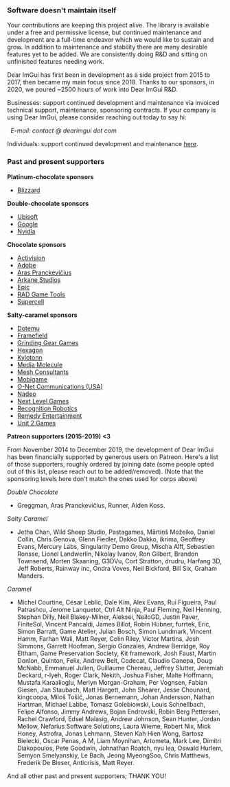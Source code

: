 ### Software doesn't maintain itself

Your contributions are keeping this project alive. The library is available under a free and permissive license, but continued maintenance and development are a full-time endeavor which we would like to sustain and grow. In addition to maintenance and stability there are many desirable features yet to be added. We are consistently doing R&D and sitting on unfinished features needing work.

Dear ImGui has first been in development as a side project from 2015 to 2017, then became my main focus since 2018.
Thanks to our sponsors, in 2020, we poured ~2500 hours of work into Dear ImGui R&D.

Businesses: support continued development and maintenance via invoiced technical support, maintenance, sponsoring contracts. If your company is using Dear ImGui, please consider reaching out today to say hi:

&nbsp;&nbsp;_E-mail: contact @ dearimgui dot com_

Individuals: support continued development and maintenance [here](https://www.paypal.com/cgi-bin/webscr?cmd=_s-xclick&hosted_button_id=WGHNC6MBFLZ2S).

### Past and present supporters

**Platinum-chocolate sponsors**
- [Blizzard](https://careers.blizzard.com/en-us/openings/engineering/all/all/all/1)

**Double-chocolate sponsors**
- [Ubisoft](https://montreal.ubisoft.com/fr/ubisoft-commandite-la-bibliotheque-dinterface-utilisateur-pour-c-dear-imgui/)
- [Google](https://github.com/google/filament)
- [Nvidia](https://developer.nvidia.com/nvidia-omniverse)

**Chocolate sponsors**
- [Activision](https://careers.activision.com/c/programmingsoftware-engineering-jobs)
- [Adobe](https://www.adobe.com/products/medium.html)
- [Aras Pranckevičius](https://aras-p.info)
- [Arkane Studios](https://www.arkane-studios.com)
- [Epic](https://www.unrealengine.com/en-US/megagrants)
- [RAD Game Tools](http://www.radgametools.com)
- [Supercell](http://www.supercell.com)

**Salty-caramel sponsors**
- [Dotemu](http://www.dotemu.com)
- [Framefield](http://framefield.com)
- [Grinding Gear Games](https://www.grindinggear.com/)
- [Hexagon](https://hexagonxalt.com/the-technology/xalt-visualization)
- [Kylotonn](https://www.kylotonn.com)
- [Media Molecule](http://www.mediamolecule.com)
- [Mesh Consultants](https://www.meshconsultants.ca/)
- [Mobigame](http://www.mobigame.net)
- [O-Net Communications (USA)](http://en.o-netcom.com)
- [Nadeo](https://www.nadeo.com)
- [Next Level Games](https://www.nextlevelgames.com/)
- [Recognition Robotics](https://recognitionrobotics.com/)
- [Remedy Entertainment](https://www.remedygames.com/)
- [Unit 2 Games](https://unit2games.com/)

**Patreon supporters (2015-2019) <3**

From November 2014 to December 2019, the development of Dear ImGui has been financially supported by generous users on Patreon. Here's a list of those supporters, roughly ordered by joining date (some people opted out of this list, please reach out to be added/removed). (Note that the sponsoring levels here don't match the ones used for corps above)

_Double Chocolate_
- Greggman, Aras Pranckevičius, Runner, Aiden Koss.

_Salty Caramel_
- Jetha Chan, Wild Sheep Studio, Pastagames, Mārtiņš Možeiko, Daniel Collin, Chris Genova, Glenn Fiedler, Dakko Dakko, ikrima, Geoffrey Evans, Mercury Labs, Singularity Demo Group, Mischa Alff, Sebastien Ronsse, Lionel Landwerlin, Nikolay Ivanov, Ron Gilbert, Brandon Townsend, Morten Skaaning, G3DVu, Cort Stratton, drudru, Harfang 3D, Jeff Roberts, Rainway inc, Ondra Voves, Neil Bickford, Bill Six, Graham Manders.

_Caramel_
- Michel Courtine, César Leblic, Dale Kim, Alex Evans, Rui Figueira, Paul Patrashcu, Jerome Lanquetot, Ctrl Alt Ninja, Paul Fleming, Neil Henning, Stephan Dilly, Neil Blakey-Milner, Aleksei, NeiloGD, Justin Paver, FiniteSol, Vincent Pancaldi, James Billot, Robin Hübner, furrtek, Eric, Simon Barratt, Game Atelier, Julian Bosch, Simon Lundmark, Vincent Hamm, Farhan Wali, Matt Reyer, Colin Riley, Victor Martins, Josh Simmons, Garrett Hoofman, Sergio Gonzales, Andrew Berridge, Roy Eltham, Game Preservation Society, Kit framework, Josh Faust, Martin Donlon, Quinton, Felix, Andrew Belt, Codecat, Claudio Canepa, Doug McNabb, Emmanuel Julien, Guillaume Chereau, Jeffrey Slutter, Jeremiah Deckard, r-lyeh, Roger Clark, Nekith, Joshua Fisher, Malte Hoffmann, Mustafa Karaalioglu, Merlyn Morgan-Graham, Per Vognsen, Fabian Giesen, Jan Staubach, Matt Hargett, John Shearer, Jesse Chounard, kingcoopa, Miloš Tošić, Jonas Bernemann, Johan Andersson, Nathan Hartman, Michael Labbe, Tomasz Golebiowski, Louis Schnellbach, Felipe Alfonso, Jimmy Andrews, Bojan Endrovski, Robin Berg Pettersen, Rachel Crawford, Edsel Malasig, Andrew Johnson, Sean Hunter, Jordan Mellow, Nefarius Software Solutions, Laura Wieme, Robert Nix, Mick Honey, Astrofra, Jonas Lehmann, Steven Kah Hien Wong, Bartosz Bielecki, Oscar Penas, A M, Liam Moynihan, Artometa, Mark Lee, Dimitri Diakopoulos, Pete Goodwin, Johnathan Roatch, nyu lea, Oswald Hurlem,  Semyon Smelyanskiy, Le Bach, Jeong MyeongSoo, Chris Matthews, Frederik De Bleser, Anticrisis, Matt Reyer.

And all other past and present supporters; THANK YOU!